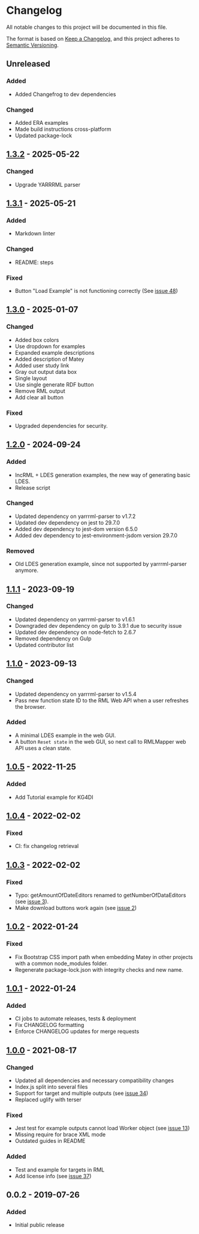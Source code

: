 # Changelog

All notable changes to this project will be documented in this file.

The format is based on [Keep a Changelog](https://keepachangelog.com/en/1.1.0/), and this project adheres
to [Semantic Versioning](https://semver.org/spec/v2.0.0.html).

## Unreleased

### Added

- Added Changefrog to dev dependencies

### Changed

- Added ERA examples
- Made build instructions cross-platform
- Updated package-lock

## [1.3.2] - 2025-05-22

### Changed

- Upgrade YARRRML parser

## [1.3.1] - 2025-05-21

### Added

- Markdown linter

### Changed

- README: steps

### Fixed

- Button "Load Example" is not functioning correctly (See [issue 48](https://gitlab.ilabt.imec.be/yarrrml/matey/-/issues/48))

## [1.3.0] - 2025-01-07

### Changed

- Added box colors
- Use dropdown for examples
- Expanded example descriptions
- Added description of Matey
- Added user study link
- Gray out output data box
- Single layout
- Use single generate RDF button
- Remove RML output
- Add clear all button

### Fixed

- Upgraded dependencies for security.

## [1.2.0] - 2024-09-24

### Added

- IncRML + LDES generation examples, the new way of generating basic LDES.
- Release script

### Changed

- Updated dependency on yarrrml-parser to v1.7.2
- Updated dev dependency on jest to 29.7.0
- Added dev dependency to jest-dom version 6.5.0
- Added dev dependency to jest-environment-jsdom version 29.7.0

### Removed

- Old LDES generation example, since not supported by yarrrml-parser anymore.

## [1.1.1] - 2023-09-19

### Changed

- Updated dependency on yarrrml-parser to v1.6.1
- Downgraded dev dependency on gulp to 3.9.1 due to security issue
- Updated dev dependency on node-fetch to 2.6.7
- Removed dependency on Gulp
- Updated contributor list

## [1.1.0] - 2023-09-13

### Changed

- Updated dependency on yarrrml-parser to v1.5.4
- Pass new function state ID to the RML Web API when a user refreshes the browser.

### Added

- A minimal LDES example in the web GUI.
- A button `Reset state` in the web GUI, so next call to RMLMapper web API uses a clean state.

## [1.0.5] - 2022-11-25

### Added

- Add Tutorial example for KG4DI

## [1.0.4] - 2022-02-02

### Fixed

- CI: fix changelog retrieval

## [1.0.3] - 2022-02-02

### Fixed

- Typo: getAmountOfDateEditors renamed to getNumberOfDataEditors (see [issue 3](https://github.com/RMLio/matey/issues/2)).
- Make download buttons work again (see [issue 2](https://github.com/RMLio/matey/issues/2))

## [1.0.2] - 2022-01-24

### Fixed

- Fix Bootstrap CSS import path when embedding Matey in other projects with a common node_modules folder.
- Regenerate package-lock.json with integrity checks and new name.

## [1.0.1] - 2022-01-24

### Added

- CI jobs to automate releases, tests & deployment
- Fix CHANGELOG formatting
- Enforce CHANGELOG updates for merge requests

## [1.0.0] - 2021-08-17

### Changed

- Updated all dependencies and necessary compatibility changes
- Index.js split into several files
- Support for target  and multiple outputs (see [issue 34](https://gitlab.ilabt.imec.be/yarrrml/matey/-/issues/34))
- Replaced uglify with terser

### Fixed

- Jest test for example outputs cannot load Worker object (see [issue 13](https://gitlab.ilabt.imec.be/yarrrml/matey/-/issues/13))
- Missing require for brace XML mode
- Outdated guides in README

### Added

- Test and example for targets in RML
- Add license info (see [issue 37](https://gitlab.ilabt.imec.be/yarrrml/matey/-/issues/37))

## 0.0.2 - 2019-07-26

### Added

- Initial public release

[1.3.2]: https://github.com/RMLio/matey/compare/v1.3.1...v1.3.2
[1.3.1]: https://github.com/RMLio/matey/compare/v1.3.0...v1.3.1
[1.3.0]: https://github.com/RMLio/matey/compare/v1.2.0...v1.3.0
[1.2.0]: https://github.com/RMLio/matey/compare/v1.1.1...v1.2.0
[1.1.1]: https://github.com/RMLio/matey/compare/v1.1.0...v1.1.1
[1.1.0]: https://github.com/RMLio/matey/compare/v1.0.5...v1.1.0
[1.0.5]: https://github.com/RMLio/matey/compare/v1.0.4...v1.0.5
[1.0.4]: https://github.com/RMLio/matey/compare/v1.0.3...v1.0.4
[1.0.3]: https://github.com/RMLio/matey/compare/v1.0.2...v1.0.3
[1.0.2]: https://github.com/RMLio/matey/compare/v1.0.1...v1.0.2
[1.0.1]: https://github.com/RMLio/matey/compare/v1.0.0...v1.0.1
[1.0.0]: https://github.com/RMLio/matey/compare/v0.0.2...v1.0.0
